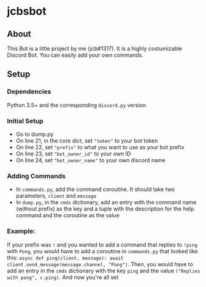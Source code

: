 # jcbsbot
## About
This Bot is a little project by me (jcb#1317). It is a highly costumizable Discord Bot. You can easily add your own commands.
## Setup
### Dependencies
Python 3.5+ and the corresponding `discord.py` version
### Initial Setup

   * Go to dump.py
   * On line 21, in the core dict, set `"token"` to your bot token
   * On line 22, set `"prefix"` to what you want to use as your bot prefix
   * On line 23, set `"bot_owner_id"` to your own ID
   * On line 24, set `"bot_owner_name"` to your own discord name

### Adding Commands

   * In `commands.py`, add the command coroutine. It should take two parameters, `client` and `message`
   * In `dump.py`, in the `cmds` dictionary, add an entry with the command name (without prefix) as the key and a tuple with the description for the help command and the coroutine as the value

### Example:

If your prefix was `!` and you wanted to add a command that replies to `!ping` with `Pong`, you would have to add a coroutine in `commands.py` that looked like this: `async def ping(client, message): await client.send_message(message.channel, "Pong")`. Then, you would have to add an entry in the `cmds` dictionary with the key `ping` and the value `("Replies with pong", c.ping)`. And now you're all set
